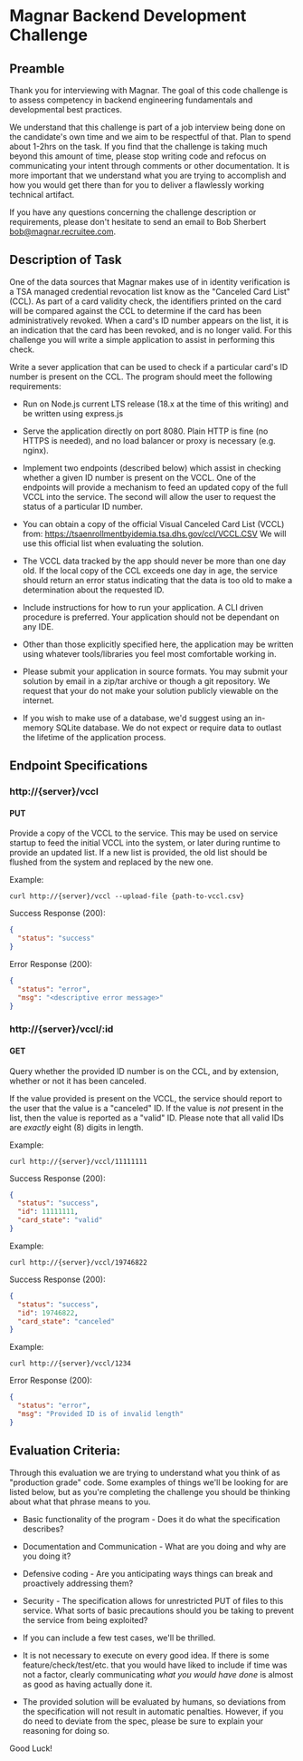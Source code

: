 # Magnar Backend Development Challenge

## Preamble 

Thank you for interviewing with Magnar. The goal of this code challenge is to
assess competency in backend engineering fundamentals and developmental best
practices.

We understand that this challenge is part of a job interview being done on the
candidate's own time and we aim to be respectful of that. Plan to spend about
1-2hrs on the task. If you find that the challenge is taking much beyond this
amount of time, please stop writing code and refocus on communicating your
intent through comments or other documentation. It is more important that we
understand what you are trying to accomplish and how you would get there than
for you to deliver a flawlessly working technical artifact.

If you have any questions concerning the challenge description or requirements,
please don't hesitate to send an email to Bob Sherbert
<bob@magnar.recruitee.com>.

## Description of Task

One of the data sources that Magnar makes use of in identity verification is a
TSA managed credential revocation list know as the "Canceled Card List" (CCL).
As part of a card validity check, the identifiers printed on the card will be
compared against the CCL to determine if the card has been administratively
revoked. When a card's ID number appears on the list, it is an indication that
the card has been revoked, and is no longer valid.  For this challenge you will
write a simple application to assist in performing this check.


Write a sever application that can be used to check if a particular card's ID
number is present on the CCL. The program should meet the following requirements:

* Run on Node.js current LTS release (18.x at the time of this writing) and be
  written using express.js

* Serve the application directly on port 8080. Plain HTTP is fine (no HTTPS is
  needed), and no load balancer or proxy is necessary (e.g. nginx).

* Implement two endpoints (described below) which assist in checking whether
  a given ID number is present on the VCCL. One of the endpoints will provide a
  mechanism to feed an updated copy of the full VCCL into the service. The second will
  allow the user to request the status of a particular ID number.

* You can obtain a copy of the official Visual Canceled Card List (VCCL) from:
      https://tsaenrollmentbyidemia.tsa.dhs.gov/ccl/VCCL.CSV
  We will use this official list when evaluating the solution.

* The VCCL data tracked by the app should never be more than one day old. If
  the local copy of the CCL exceeds one day in age, the service should return an
  error status indicating that the data is too old to make a determination about
  the requested ID.

* Include instructions for how to run your application. A CLI driven
  procedure is preferred. Your application should not be dependant on any IDE.

* Other than those explicitly specified here, the application may be written
  using whatever tools/libraries you feel most comfortable working in.

* Please submit your application in source formats. You may submit your solution
  by email in a zip/tar archive or though a git repository. We request that your
  do not make your solution publicly viewable on the internet.

* If you wish to make use of a database, we'd suggest using an in-memory SQLite
  database. We do not expect or require data to outlast the lifetime of the
  application process.

## Endpoint Specifications

### http://{server}/vccl

#### PUT
Provide a copy of the VCCL to the service. This may be used on service startup
to feed the initial VCCL into the system, or later during runtime to provide an
updated list. If a new list is provided, the old list should be flushed from the
system and replaced by the new one.

Example:

    curl http://{server}/vccl --upload-file {path-to-vccl.csv}

Success Response (200):
 
```json
{
  "status": "success"
}
```

Error Response (200):

```json
{
  "status": "error",
  "msg": "<descriptive error message>"
}
```

### http://{server}/vccl/:id

#### GET
Query whether the provided ID number is on the CCL, and by extension, whether or
not it has been canceled.

If the value provided is present on the VCCL, the service should report to the
user that the value is a "canceled" ID. If the value is _not_ present in the
list, then the value is reported as a "valid" ID. Please note that all valid IDs
are *exactly* eight (8) digits in length.

Example:
   
    curl http://{server}/vccl/11111111

Success Response (200):

```json
{
  "status": "success",
  "id": 11111111,
  "card_state": "valid"
}
```

Example:
  
    curl http://{server}/vccl/19746822

Success Response (200):

```json
{
  "status": "success",
  "id": 19746822,
  "card_state": "canceled"
}
```

Example:

    curl http://{server}/vccl/1234

Error Response (200):

```json
{
  "status": "error",
  "msg": "Provided ID is of invalid length"
}
```

## Evaluation Criteria:

Through this evaluation we are trying to understand what you think of as
"production grade" code.  Some examples of things we'll be looking for are
listed below, but as you're completing the challenge you should be thinking
about what that phrase means to you. 

* Basic functionality of the program - Does it do what the specification
  describes?

* Documentation and Communication - What are you doing and why are you doing
  it?

* Defensive coding - Are you anticipating ways things can break and
  proactively addressing them?

* Security - The specification allows for unrestricted PUT of files to
  this service. What sorts of basic precautions should you be taking to prevent
  the service from being exploited?

* If you can include a few test cases, we'll be thrilled.

* It is not necessary to execute on every good idea. If there is some
  feature/check/test/etc. that you would have liked to include if time was
  not a factor, clearly communicating _what you would have done_ is almost as
  good as having actually done it.

* The provided solution will be evaluated by humans, so deviations from the
  specification will not result in automatic penalties. However, if you do need
  to deviate from the spec, please be sure to explain your reasoning for doing so.

Good Luck!
